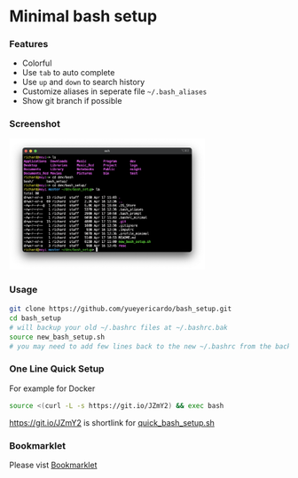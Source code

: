 # Minimal bash setup

### Features
- Colorful
- Use `tab` to auto complete
- Use `up` and `down` to search history
- Customize aliases in seperate file `~/.bash_aliases`
- Show git branch if possible

### Screenshot
<img width=70% src="resc/screenshot.png">

### Usage
```bash
git clone https://github.com/yueyericardo/bash_setup.git
cd bash_setup
# will backup your old ~/.bashrc files at ~/.bashrc.bak
source new_bash_setup.sh
# you may need to add few lines back to the new ~/.bashrc from the backed up one
```

### One Line Quick Setup
For example for Docker
```bash
source <(curl -L -s https://git.io/JZmY2) && exec bash
```
https://git.io/JZmY2 is shortlink for [quick_bash_setup.sh](https://raw.githubusercontent.com/yueyericardo/bash_setup/master/quick_bash_setup.sh)


### Bookmarklet
Please vist [Bookmarklet](https://htmlpreview.github.io/?https://github.com/yueyericardo/bash_setup/blob/master/bookmarklet.html)